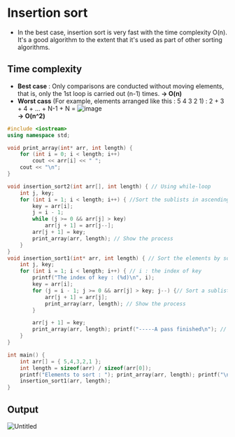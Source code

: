 # Insertion sort
* In the best case, insertion sort is very fast with the time complexity O(n). It's a good algorithm to the extent that it's used as part of other sorting algorithms.

## Time complexity
* **Best case** : Only comparisons are conducted without moving elements, that is, only the 1st loop is carried out (n-1) times. **-> O(n)**
* **Worst cass** (For example, elements arranged like this : 5 4 3 2 1) : 2 + 3 + 4 + ... + N-1 + N = ![image](https://user-images.githubusercontent.com/67142421/149545993-042d9d32-351e-4220-99a2-2ea2d31a8d04.png) <br> **-> O(n^2)**


~~~c++
#include <iostream>
using namespace std;

void print_array(int* arr, int length) {
	for (int i = 0; i < length; i++)
		cout << arr[i] << " ";
	cout << "\n";
}

void insertion_sort2(int arr[], int length) { // Using while-loop
	int j, key;
	for (int i = 1; i < length; i++) { //Sort the sublists in ascending order
		key = arr[i];
		j = i - 1;
		while (j >= 0 && arr[j] > key)
			arr[j + 1] = arr[j--];
		arr[j + 1] = key;
		print_array(arr, length); // Show the process
	}
}
void insertion_sort1(int* arr, int length) { // Sort the elements by sorting the sublists in ascending order
	int j, key;
	for (int i = 1; i < length; i++) { // i : the index of key
		printf("The index of key : (%d)\n", i);
		key = arr[i];
		for (j = i - 1; j >= 0 && arr[j] > key; j--) {// Sort a sublist up to index i. The sublist up to index i - 1 has already been sorted.
			arr[j + 1] = arr[j];
			print_array(arr, length); // Show the process
		}

		arr[j + 1] = key;
		print_array(arr, length); printf("-----A pass finished\n"); // Show the process
	}
}

int main() {
	int arr[] = { 5,4,3,2,1 };
	int length = sizeof(arr) / sizeof(arr[0]);
	printf("Elements to sort : "); print_array(arr, length); printf("\n");
	insertion_sort1(arr, length);
}
~~~

## Output
![Untitled](https://user-images.githubusercontent.com/67142421/149538271-30537d3e-790f-44d9-bc1a-056e43916857.png)
